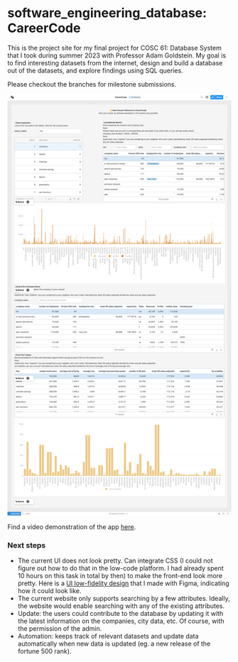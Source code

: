 # software_engineering_database: CareerCode

This is the project site for my final project for COSC 61: Database System that I took during summer 2023 with Professor Adam Goldstein. My goal is to find interesting datasets from the internet, design and build a database out of the datasets, and explore findings using SQL queries.

Please checkout the branches for milestone submissions.

![screenshot](img/careercode.png)

Find a video demonstration of the app [here](img/demo.mp4).

### Next steps

- The current UI does not look pretty. Can integrate CSS (I could not figure out how to do that in the low-code platform. I had already spent 10 hours on this task in total by then) to make the front-end look more pretty. Here is a [UI low-fidelity design](img/UI_demo.mp4) that I made with Figma, indicating how it could look like.
- The current website only supports searching by a few attributes. Ideally, the website would enable searching with any of the existing attributes.
- Update: the users could contribute to the database by updating it with the latest information on the companies, city data, etc. Of course, with the permission of the admin.
- Automation: keeps track of relevant datasets and update data automatically when new data is updated (eg. a new release of the fortune 500 rank).
